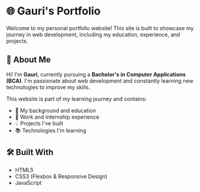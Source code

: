 # 🌐 Gauri's Portfolio

Welcome to my personal portfolio website! This site is built to showcase my journey in web development, including my education, experience, and projects.

## 📌 About Me

Hi! I'm **Gauri**, currently pursuing a **Bachelor's in Computer Applications (BCA)**. I'm passionate about web development and constantly learning new technologies to improve my skills.

This website is part of my learning journey and contains:

- 🧠 My background and education
- 💼 Work and internship experience
- 💡 Projects I've built
- 📚 Technologies I'm learning

## 🛠️ Built With

- HTML5
- CSS3 (Flexbox & Responsive Design)
- JavaScript



